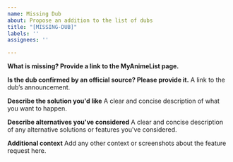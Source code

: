 ```yaml
---
name: Missing Dub
about: Propose an addition to the list of dubs
title: "[MISSING-DUB]"
labels: ''
assignees: ''

---
```


**What is missing? Provide a link to the MyAnimeList page.**


**Is the dub confirmed by an official source? Please provide it.**
A link to the dub’s announcement.

**Describe the solution you'd like**
A clear and concise description of what you want to happen.

**Describe alternatives you've considered**
A clear and concise description of any alternative solutions or features you've considered.

**Additional context**
Add any other context or screenshots about the feature request here.

